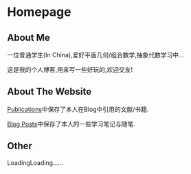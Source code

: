 

# Homepage



## About Me

一位普通学生(In China),爱好平面几何/组合数学,抽象代数学习中...

这是我的个人博客,用来写一些好玩的,欢迎交友!



## About The Website

[Publications](https://mihad-evans.github.io/publications/)中保存了本人在Blog中引用的文献/书籍.

[Blog Posts](https://mihad-evans.github.io/year-archive/)中保存了本人的一些学习笔记与随笔.



## Other

LoadingLoading......